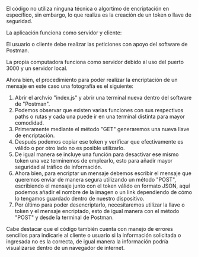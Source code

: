 El código no utiliza ninguna técnica o algortimo de encriptación en específico, sin embargo, lo que realiza es la creación de un token o llave de seguridad.

La aplicación funciona como servidor y cliente:

El usuario o cliente debe realizar las peticiones con apoyo del software de Postman.

La propia computadora funciona como servidor debido al uso del puerto 3000 y un servidor local.

Ahora bien, el procedimiento para poder realizar la encriptación de un mensaje en este caso una fotografía es el siguiente:

1. Abrir el archvio "index.js" y abrir una terminal nueva dentro del software de "Postman".
2. Podemos observar que existen varias funciones con sus respectivos paths o rutas y cada una puede ir en una terminal distinta para mayor comodidad.
3. Primeramente mediante el método "GET" generaremos una nueva llave de encriptación.
4. Después podemos copiar ese token y verificar que efectivamente es válido o por otro lado no es posible utilizarlo.
5. De igual manera se incluye una función para desactivar ese mismo token una vez terminemos de emplearlo, esto para añadir mayor seguridad al tráfico de información.
6. Ahora bien, para encriptar un mensaje debemos escribir el mensaje que queremos enviar de manera segura utilizando un método "POST", escribiendo el mensaje junto con el token válido en formato JSON, aquí podemos añadir el nombre de la imagen o un link dependiendo de cómo lo tengamos guardado dentro de nuestro dispositivo.
7. Por último para poder desencriptarlo, necesitaremos utilizar la llave o token y el mensaje encriptado, esto de igual manera con el método "POST" y desde la terminal de Postman.

Cabe destacar que el código también cuenta con manejo de errores sencillos para indicarle al cliente o usuario si la información solicitada o ingresada no es la correcta, de igual manera la información podría visualizarse dentro de un navegador de internet.
